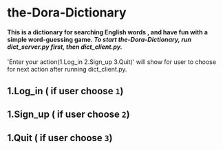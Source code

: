 # the-Dora-Dictionary
#### This is a dictionary for searching English words , and have fun with a simple word-guessing game. ***To start the-Dora-Dictionary, run dict_server.py first, then dict_client.py.*** 

'Enter your action(1.Log_in 2.Sign_up 3.Quit)' will show for user to choose for next action after running dict_client.py.

## 1.Log_in ( if user choose ```1```)
## 1.Sign_up ( if user choose ```2```)
## 1.Quit ( if user choose ```3```)
